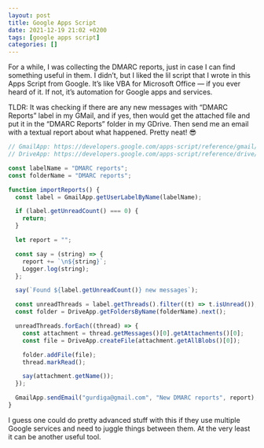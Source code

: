 ```yaml
---
layout: post
title: Google Apps Script
date: 2021-12-19 21:02 +0200
tags: [google apps script]
categories: []
---
```


For a while, I was collecting the DMARC reports, just in case I can find something useful in them. I didn’t, but I liked the lil script that I wrote in this Apps Script from Google. It’s like VBA for Microsoft Office — if you ever heard of it. If not, it’s automation for Google apps and services.

TLDR: It was checking if there are any new messages with “DMARC Reports” label in my GMail, and if yes, then would get the attached file and put it in the “DMARC Reports” folder in my GDrive. Then send me an email with a textual report about what happened. Pretty neat! 😎

```js
// GmailApp: https://developers.google.com/apps-script/reference/gmail/gmail-app
// DriveApp: https://developers.google.com/apps-script/reference/drive/drive-app

const labelName = "DMARC reports";
const folderName = "DMARC reports";

function importReports() {
  const label = GmailApp.getUserLabelByName(labelName);

  if (label.getUnreadCount() === 0) {
    return;
  }

  let report = "";

  const say = (string) => {
    report += `\n${string}`;
    Logger.log(string);
  };

  say(`Found ${label.getUnreadCount()} new messages`);

  const unreadThreads = label.getThreads().filter((t) => t.isUnread());
  const folder = DriveApp.getFoldersByName(folderName).next();

  unreadThreads.forEach((thread) => {
    const attachment = thread.getMessages()[0].getAttachments()[0];
    const file = DriveApp.createFile(attachment.getAllBlobs()[0]);

    folder.addFile(file);
    thread.markRead();

    say(attachment.getName());
  });

  GmailApp.sendEmail("gurdiga@gmail.com", "New DMARC reports", report);
}
```

I guess one could do pretty advanced stuff with this if they use multiple Google services and need to juggle things between them. At the very least it can be another useful tool.
